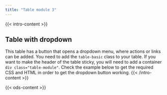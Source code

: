 ```yaml
---
title: "Table module 3"
---
```


{{< intro-content >}}
## Table with dropdown

This table has a button that opens a dropdown menu, where actions or links can be added.
You need to add the `table-basic` class to your table. If you want to make the header of the table sticky, you will need to add a container `div class="table-module"`.
Check the example below to get the required CSS and HTML in order to get the dropdown button working.
{{< /intro-content >}}

{{< ods-content >}}